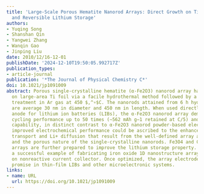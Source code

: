 ```yaml
---
title: 'Large-Scale Porous Hematite Nanorod Arrays: Direct Growth on Titanium Foil
  and Reversible Lithium Storage'
authors:
- Yuqing Song
- Shanshan Qin
- Yangwei Zhang
- Wanqin Gao
- Jinping Liu
date: 2010/12/16-12-01
publishDate: '2024-12-10T19:50:05.992717Z'
publication_types:
- article-journal
publication: '*The Journal of Physical Chemistry C*'
doi: 10.1021/jp1091009
abstract: Porous single-crystalline hematite (α-Fe2O3) nanorod array has been synthesized
  on large-area Ti foil via a facile hydrothermal method followed by a simple annealing
  treatment in Ar gas at 450 $,^∘$C. The nanorods attained from 6 h hydrothermal reaction
  are average 30 nm in diameter and 450 nm in length. When used directly as additive-free
  anode for lithium ion batteries (LIBs), the α-Fe2O3 nanorod array demonstrates excellent
  cycling performance up to 50 times (∼562 mAh g−1 retained at C/5) and good rate
  capability, in distinct contrast to α-Fe2O3 nanorod powder-based electrode. The
  improved electrochemical performance could be ascribed to the enhanced electron
  transport and Li+ diffusion that result from the well-defined array architecture
  and the porous nature of the single-crystalline nanorods. Fe3O4 and C/α-Fe2O3 nanorod
  arrays are further prepared to improve the lithium storage property. Our work represents
  a successful example of fabricating iron oxide 1D nanostructure arrays directly
  on nonreactive current collector. Once optimized, the array electrode may hold great
  promise in thin-film LIBs and other microelectronic systems.
links:
- name: URL
  url: https://doi.org/10.1021/jp1091009
---
```

